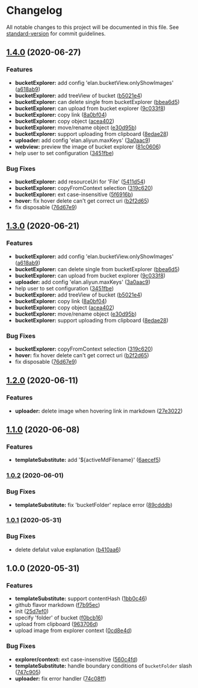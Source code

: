 # Changelog

All notable changes to this project will be documented in this file. See [standard-version](https://github.com/conventional-changelog/standard-version) for commit guidelines.

## [1.4.0](https://github.com/fangbinwei/aliyun-oss-uploader/compare/v1.2.0...v1.4.0) (2020-06-27)


### Features

* **bucketExplorer:** add config 'elan.bucketView.onlyShowImages' ([a618ab9](https://github.com/fangbinwei/aliyun-oss-uploader/commit/a618ab9b076ebeb67929993c35deeb15384a1da4))
* **bucketExplorer:** add treeView of bucket ([b5021e4](https://github.com/fangbinwei/aliyun-oss-uploader/commit/b5021e4fad7dc9d409f3754af7b54ab9ff30ad16))
* **bucketExplorer:** can delete single from bucketExplorer ([bbea6d5](https://github.com/fangbinwei/aliyun-oss-uploader/commit/bbea6d510701a8334d7b7c0a21f3bfc1edc424d6))
* **bucketExplorer:** can upload from bucket explorer ([9c033f8](https://github.com/fangbinwei/aliyun-oss-uploader/commit/9c033f81025175fce097fcf3fec840d8329af868))
* **bucketExplorer:** copy link ([8a0bf04](https://github.com/fangbinwei/aliyun-oss-uploader/commit/8a0bf044346fcc721a95a4756444d5c8f6dec6fe))
* **bucketExplorer:** copy object ([acea402](https://github.com/fangbinwei/aliyun-oss-uploader/commit/acea40242a7571584981b1155e794a9ab69bdeef))
* **bucketExplorer:** move/rename object ([e30d95b](https://github.com/fangbinwei/aliyun-oss-uploader/commit/e30d95bf4456e4ec2ca06cd4c1bf78e8547d7884))
* **bucketExplorer:** support uploading from clipboard ([8edae28](https://github.com/fangbinwei/aliyun-oss-uploader/commit/8edae282c7cd72822bb88ebe7323406957007a58))
* **uploader:** add config 'elan.aliyun.maxKeys' ([3a0aac9](https://github.com/fangbinwei/aliyun-oss-uploader/commit/3a0aac9788f9afa557866819c94cc64e7b6d5cfa))
* **webview:** preview the image of bucket explorer ([81c0606](https://github.com/fangbinwei/aliyun-oss-uploader/commit/81c060669f9422c7f94bac576c3b68305df81628))
* help user to set configuration ([3451fbe](https://github.com/fangbinwei/aliyun-oss-uploader/commit/3451fbe155aaa3a0a93e9c2ef3f7944a735bff05))


### Bug Fixes

* **bucketExplorer:** add resourceUri for 'File' ([5411d54](https://github.com/fangbinwei/aliyun-oss-uploader/commit/5411d5432b1546e00433e561af4b575f2f561abf))
* **bucketExplorer:** copyFromContext selection ([319c620](https://github.com/fangbinwei/aliyun-oss-uploader/commit/319c620a4089503d1742feceeebd7b57791010f7))
* **bucketExplorer:** ext case-insensitive ([5f6916b](https://github.com/fangbinwei/aliyun-oss-uploader/commit/5f6916bb964fafba73f5b56d15ad008ae72d08aa))
* **hover:** fix hover delete can't get correct uri ([b2f2d65](https://github.com/fangbinwei/aliyun-oss-uploader/commit/b2f2d65d01108dddb24b022e48801e730da28030))
* fix disposable ([76d67e9](https://github.com/fangbinwei/aliyun-oss-uploader/commit/76d67e93a0b023963ecc446935c08abc7ad70295))

## [1.3.0](https://github.com/fangbinwei/aliyun-oss-uploader/compare/v1.2.0...v1.3.0) (2020-06-21)


### Features

* **bucketExplorer:** add config 'elan.bucketView.onlyShowImages' ([a618ab9](https://github.com/fangbinwei/aliyun-oss-uploader/commit/a618ab9b076ebeb67929993c35deeb15384a1da4))
* **bucketExplorer:** can delete single from bucketExplorer ([bbea6d5](https://github.com/fangbinwei/aliyun-oss-uploader/commit/bbea6d510701a8334d7b7c0a21f3bfc1edc424d6))
* **bucketExplorer:** can upload from bucket explorer ([9c033f8](https://github.com/fangbinwei/aliyun-oss-uploader/commit/9c033f81025175fce097fcf3fec840d8329af868))
* **uploader:** add config 'elan.aliyun.maxKeys' ([3a0aac9](https://github.com/fangbinwei/aliyun-oss-uploader/commit/3a0aac9788f9afa557866819c94cc64e7b6d5cfa))
* help user to set configuration ([3451fbe](https://github.com/fangbinwei/aliyun-oss-uploader/commit/3451fbe155aaa3a0a93e9c2ef3f7944a735bff05))
* **bucketExplorer:** add treeView of bucket ([b5021e4](https://github.com/fangbinwei/aliyun-oss-uploader/commit/b5021e4fad7dc9d409f3754af7b54ab9ff30ad16))
* **bucketExplorer:** copy link ([8a0bf04](https://github.com/fangbinwei/aliyun-oss-uploader/commit/8a0bf044346fcc721a95a4756444d5c8f6dec6fe))
* **bucketExplorer:** copy object ([acea402](https://github.com/fangbinwei/aliyun-oss-uploader/commit/acea40242a7571584981b1155e794a9ab69bdeef))
* **bucketExplorer:** move/rename object ([e30d95b](https://github.com/fangbinwei/aliyun-oss-uploader/commit/e30d95bf4456e4ec2ca06cd4c1bf78e8547d7884))
* **bucketExplorer:** support uploading from clipboard ([8edae28](https://github.com/fangbinwei/aliyun-oss-uploader/commit/8edae282c7cd72822bb88ebe7323406957007a58))


### Bug Fixes

* **bucketExplorer:** copyFromContext selection ([319c620](https://github.com/fangbinwei/aliyun-oss-uploader/commit/319c620a4089503d1742feceeebd7b57791010f7))
* **hover:** fix hover delete can't get correct uri ([b2f2d65](https://github.com/fangbinwei/aliyun-oss-uploader/commit/b2f2d65d01108dddb24b022e48801e730da28030))
* fix disposable ([76d67e9](https://github.com/fangbinwei/aliyun-oss-uploader/commit/76d67e93a0b023963ecc446935c08abc7ad70295))

## [1.2.0](https://github.com/fangbinwei/aliyun-oss-uploader/compare/v1.1.0...v1.2.0) (2020-06-11)


### Features

* **uploader:** delete image when hovering link in markdown ([27e3022](https://github.com/fangbinwei/aliyun-oss-uploader/commit/27e302217d99fbdf8bdf0427d83cd174d0ab0370))

## [1.1.0](https://github.com/fangbinwei/aliyun-oss-uploader/compare/v1.0.2...v1.1.0) (2020-06-08)


### Features

* **templateSubstitute:** add '${activeMdFilename}' ([6aecef5](https://github.com/fangbinwei/aliyun-oss-uploader/commit/6aecef57e647c336bff914b86fb388d4ebc32b36))

### [1.0.2](https://github.com/fangbinwei/aliyun-oss-uploader/compare/v1.0.1...v1.0.2) (2020-06-01)


### Bug Fixes

* **templateSubstitute:** fix 'bucketFolder' replace error ([89cdddb](https://github.com/fangbinwei/aliyun-oss-uploader/commit/89cdddb7c6c411f5a7bf3175266978299d6ba0a6))

### [1.0.1](https://github.com/fangbinwei/aliyun-oss-uploader/compare/v1.0.0...v1.0.1) (2020-05-31)


### Bug Fixes

* delete defalut value explanation ([b410aa6](https://github.com/fangbinwei/aliyun-oss-uploader/commit/b410aa672e0beaa6c275bc2bc0b904fd1240803d))

## 1.0.0 (2020-05-31)


### Features

* **templateSubstitute:** support contentHash ([1bb0c46](https://github.com/fangbinwei/aliyun-oss-uploader/commit/1bb0c46174954f9c5cf52b8eafd238a34b6e549a))
* github flavor markdown ([f7b95ec](https://github.com/fangbinwei/aliyun-oss-uploader/commit/f7b95ecf487965d6bfade2d677e6abd402a6e649))
* init ([25d7ef0](https://github.com/fangbinwei/aliyun-oss-uploader/commit/25d7ef0a312406bfeabad255d398e0992dc725e0))
* specify 'folder' of bucket ([f0bcb16](https://github.com/fangbinwei/aliyun-oss-uploader/commit/f0bcb164d2c0e16ae74483718edfc513268bec84))
* upload from clipboard ([963706d](https://github.com/fangbinwei/aliyun-oss-uploader/commit/963706d53db9dc6374f1948dc9cb6704dc35da0c))
* upload image from explorer context ([0cd8e4d](https://github.com/fangbinwei/aliyun-oss-uploader/commit/0cd8e4d98e5b887447906970f2c9443c11819b7f))


### Bug Fixes

* **explorer/context:** ext case-insensitive ([560c4fd](https://github.com/fangbinwei/aliyun-oss-uploader/commit/560c4fd683308ec59a9bb003b172b29054b716ed))
* **templateSubstitute:** handle boundary conditions of `bucketFolder` slash ([747c905](https://github.com/fangbinwei/aliyun-oss-uploader/commit/747c905bc48da160376278434f867b8bfd8fc332))
* **uploader:** fix error handler ([74c08ff](https://github.com/fangbinwei/aliyun-oss-uploader/commit/74c08ff7c23c6e14ac08cb95142b6035bd0ba013))

